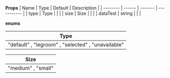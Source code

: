 **Props**
| Name | Type | Default | Description |
| -------- | ------ | ------- | ----------- |
| type | Type | | |
| size | Size | | |
| dataTest | string | | |

**enums**

| **Type**                                           |
| -------------------------------------------------- |
| "default" , "legroom" , "selected" , "unavailable" |

| **Size**           |
| ------------------ |
| "medium" , "small" |
